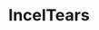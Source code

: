 ---
title: IncelTears
crosslinks:
- Incels
- REEEEEEEEEE
- SkincareAddiction
- ForeverAlone
- IncelReddit
- AskWomen
- TheRedPill
- IncelsWithoutHate
- RealIncel
- funny
- AskReddit
- john_yukis_bots
- MassdropBot
- Drama
- PlasticSurgery
- justneckbeardthings
- truerateme
- Rateme
- TheBluePill
- SubAutoCorrectBot
---
